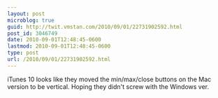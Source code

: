 ```yaml
---
layout: post
microblog: true
guid: http://twit.vmstan.com/2010/09/01/22731902592.html
post_id: 3046749
date: 2010-09-01T12:48:45-0600
lastmod: 2010-09-01T12:48:45-0600
type: post
url: /2010/09/01/22731902592.html
---
```

iTunes 10 looks like they moved the min/max/close buttons on the Mac version to be vertical. Hoping they didn't screw with the Windows ver.
